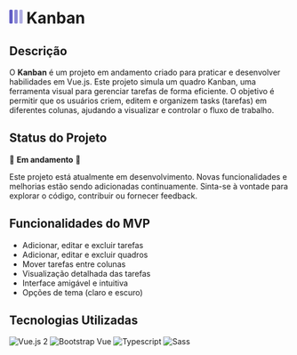 # ![Kanban](src/assets/logotipo.png) Kanban 
 

## Descrição

O **Kanban** é um projeto em andamento criado para praticar e desenvolver habilidades em Vue.js. Este projeto simula um quadro Kanban, uma ferramenta visual para gerenciar tarefas de forma eficiente. O objetivo é permitir que os usuários criem, editem e organizem tasks (tarefas) em diferentes colunas, ajudando a visualizar e controlar o fluxo de trabalho.

## Status do Projeto

🚧 **Em andamento** 🚧

Este projeto está atualmente em desenvolvimento. Novas funcionalidades e melhorias estão sendo adicionadas continuamente. Sinta-se à vontade para explorar o código, contribuir ou fornecer feedback.

## Funcionalidades do MVP

- Adicionar, editar e excluir tarefas
- Adicionar, editar e excluir quadros 
- Mover tarefas entre colunas
- Visualização detalhada das tarefas
- Interface amigável e intuitiva
- Opções de tema (claro e escuro)

## Tecnologias Utilizadas

![Vue.js 2](https://img.shields.io/badge/Vue%20js-35495E?style=for-the-badge&logo=vuedotjs&logoColor=4FC08D)
![Bootstrap Vue](https://img.shields.io/badge/Bootstrap-563D7C?style=for-the-badge&logo=bootstrap&logoColor=white)
![Typescript](https://img.shields.io/badge/TypeScript-007ACC?style=for-the-badge&logo=typescript&logoColor=white)
![Sass](https://img.shields.io/badge/Sass-CC6699?style=for-the-badge&logo=sass&logoColor=white)

